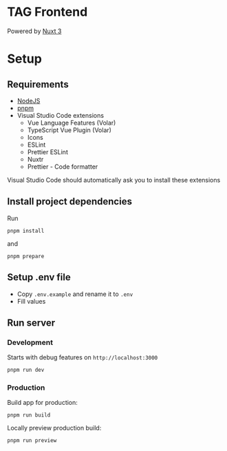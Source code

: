 # TAG Frontend

Powered by [Nuxt 3](https://nuxt.com/)

# Setup
## Requirements
* [NodeJS](https://nodejs.org/)
* [pnpm](https://pnpm.io/)
* Visual Studio Code extensions
    * Vue Language Features (Volar)
    * TypeScript Vue Plugin (Volar)
    * Icons
    * ESLint
    * Prettier ESLint
    * Nuxtr
    * Prettier - Code formatter

Visual Studio Code should automatically ask you to install these extensions

## Install project dependencies
Run
```
pnpm install
```
and
```
pnpm prepare
```

## Setup .env file
* Copy `.env.example` and rename it to `.env`
* Fill values


## Run server
### Development
Starts with debug features on `http://localhost:3000`
```bash
pnpm run dev
```

### Production
Build app for production:
```
pnpm run build
```

Locally preview production build:
```
pnpm run preview
```